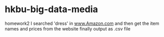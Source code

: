 # hkbu-big-data-media
homework2
I searched 'dress' in www.Amazon.com
and then get the item names and prices from the website
finally output as .csv file
